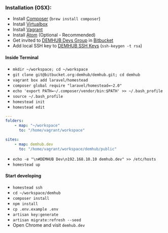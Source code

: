 ### Installation (OSX):

- Install [Composer](https://getcomposer.org/doc/00-intro.md#installation-linux-unix-osx) (`brew install composer`)
- Install [Virtualbox](https://www.virtualbox.org/wiki/Downloads)
- Install [Vagrant](https://www.vagrantup.com/)
- Install [Atom](https://atom.io/) (Optional - Recommended)
- Get invited to [DEMHUB Devs Group](https://bitbucket.org/account/user/demhub/groups/developers/) in [Bitbucket](https://bitbucket.org)
- Add local SSH key to [DEMHUB SSH Keys](https://bitbucket.org/account/user/demhub/ssh-keys/) (`ssh-keygen -t rsa`)

#### Inside Terminal

- `mkdir ~/workspace; cd ~/workspace`
- `git clone git@bitbucket.org:demhub/demhub.git; cd demhub`
- `vagrant box add laravel/homestead`
- `composer global require "laravel/homestead=~2.0"`
- `echo 'export PATH=~/.composer/vendor/bin:$PATH' >> ~/.bash_profile`
- `source ~/.bash_profile`
- `homestead init`
- `homestead edit`

```yaml
---
folders:
    - map: "~/workspace"
      to: "/home/vagrant/workspace"

sites:
    - map: demhub.dev
      to: "/home/vagrant/workspace/demhub/public"

```

- `echo -e "\n#DEMHUB Dev\n192.168.10.10 demhub.dev" >> /etc/hosts`
- `homestead up`

#### Start developing

- `homestead ssh`
- `cd ~/workspace/demhub`
- `composer install`
- `npm install`
- `cp .env.example .env`
- `artisan key:generate`
- `artisan migrate:refresh --seed`
- Open Chrome and visit `demhub.dev`
